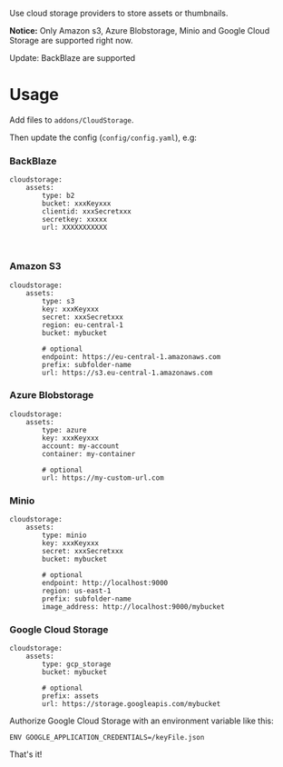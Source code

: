 Use cloud storage providers to store assets or thumbnails.

**Notice:** Only Amazon s3, Azure Blobstorage, Minio and Google Cloud Storage are supported right now. 

Update: BackBlaze are supported

# Usage

Add files to `addons/CloudStorage`.

Then update the config (`config/config.yaml`), e.g:

### BackBlaze

```
cloudstorage:
    assets:
        type: b2
        bucket: xxxKeyxxx
        clientid: xxxSecretxxx
        secretkey: xxxxx
        url: XXXXXXXXXXX

       
```

### Amazon S3

```
cloudstorage:
    assets:
        type: s3
        key: xxxKeyxxx
        secret: xxxSecretxxx
        region: eu-central-1
        bucket: mybucket

        # optional
        endpoint: https://eu-central-1.amazonaws.com
        prefix: subfolder-name
        url: https://s3.eu-central-1.amazonaws.com
```

### Azure Blobstorage

```
cloudstorage:
    assets:
        type: azure
        key: xxxKeyxxx
        account: my-account
        container: my-container

        # optional
        url: https://my-custom-url.com
```

### Minio

```
cloudstorage:
    assets:
        type: minio
        key: xxxKeyxxx
        secret: xxxSecretxxx
        bucket: mybucket

        # optional
        endpoint: http://localhost:9000
        region: us-east-1
        prefix: subfolder-name
        image_address: http://localhost:9000/mybucket
```

### Google Cloud Storage

```
cloudstorage:
    assets:
        type: gcp_storage
        bucket: mybucket

        # optional
        prefix: assets
        url: https://storage.googleapis.com/mybucket
```

Authorize Google Cloud Storage with an environment variable like this:

```
ENV GOOGLE_APPLICATION_CREDENTIALS=/keyFile.json
```

That's it!
